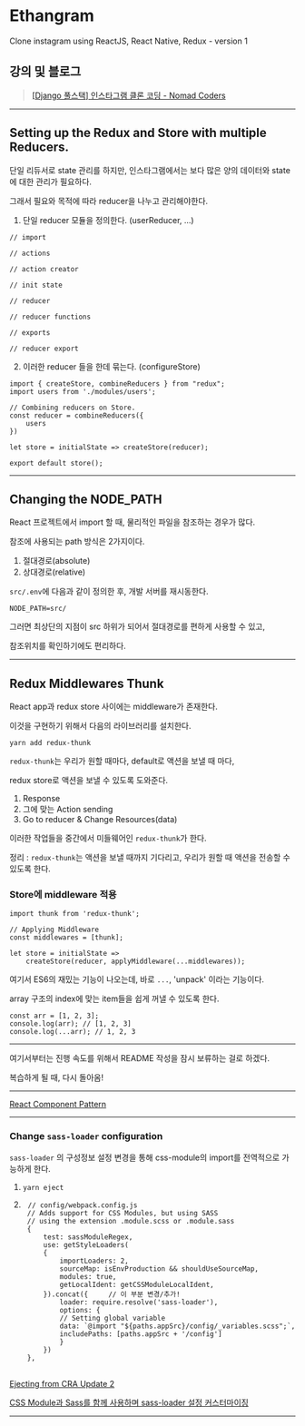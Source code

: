 # Ethangram

Clone instagram using ReactJS, React Native, Redux - version 1

## 강의 및 블로그
> [[Django 풀스택] 인스타그램 클론 코딩 - Nomad Coders](https://academy.nomadcoders.co/courses/enrolled/216935)

*****

## Setting up the Redux and Store with multiple Reducers.

단일 리듀서로 state 관리를 하지만, 인스타그램에서는 보다 많은 양의 데이터와 state에 대한 관리가 필요하다.

그래서 필요와 목적에 따라 reducer을 나누고 관리해야한다.

1. 단일 reducer 모듈을 정의한다. (userReducer, ...)
<pre>
<code>// import

// actions

// action creator

// init state

// reducer

// reducer functions

// exports

// reducer export</code>
</pre>

2. 이러한 reducer 들을 한데 묶는다. (configureStore)
<pre>
<code>import { createStore, combineReducers } from "redux";
import users from './modules/users';

// Combining reducers on Store.
const reducer = combineReducers({
    users
})

let store = initialState => createStore(reducer);

export default store();</code>
</pre>

*****

## Changing the NODE_PATH

React 프로젝트에서 import 할 때, 물리적인 파일을 참조하는 경우가 많다.

참조에 사용되는 path 방식은 2가지이다.

1. 절대경로(absolute)
2. 상대경로(relative)

`src/.env`에 다음과 같이 정의한 후, 개발 서버를 재시동한다.

<code>NODE_PATH=src/</code>

그러면 최상단의 지점이 src 하위가 되어서 절대경로를 편하게 사용할 수 있고,

참조위치를 확인하기에도 편리하다.

*****

## Redux Middlewares Thunk

React app과 redux store 사이에는 middleware가 존재한다.

이것을 구현하기 위해서 다음의 라이브러리를 설치한다.

`yarn add redux-thunk`

`redux-thunk`는 우리가 원할 때마다, default로 액션을 보낼 때 마다,

redux store로 액션을 보낼 수 있도록 도와준다.

1. Response
2. 그에 맞는 Action sending
3. Go to reducer & Change Resources(data)

이러한 작업들을 중간에서 미들웨어인 `redux-thunk`가 한다.

정리 : `redux-thunk`는 액션을 보낼 때까지 기다리고, 우리가 원할 때 액션을 전송할 수 있도록 한다.

### Store에 middleware 적용

<pre>
<code>import thunk from 'redux-thunk';

// Applying Middleware
const middlewares = [thunk];

let store = initialState => 
    createStore(reducer, applyMiddleware(...middlewares));</code>
</pre>

여기서 ES6의 재밌는 기능이 나오는데, 바로 `...`, 'unpack' 이라는 기능이다.

array 구조의 index에 맞는 item들을 쉽게 꺼낼 수 있도록 한다.


<pre>
<code>const arr = [1, 2, 3];
console.log(arr); // [1, 2, 3]
console.log(...arr); // 1, 2, 3</code>
</pre>

*****

여기서부터는 진행 속도를 위해서 README 작성을 잠시 보류하는 걸로 하겠다.

복습하게 될 때, 다시 돌아옴!

*****

[React Component Pattern](https://levelup.gitconnected.com/react-component-patterns-ab1f09be2c82)

*****

### Change `sass-loader` configuration

`sass-loader` 의 구성정보 설정 변경을 통해 css-module의 import를 전역적으로 가능하게 한다.

1. `yarn eject`
2. 
    <pre>
    <code>// config/webpack.config.js
    // Adds support for CSS Modules, but using SASS
    // using the extension .module.scss or .module.sass
    {
        test: sassModuleRegex,
        use: getStyleLoaders(
        {
            importLoaders: 2,
            sourceMap: isEnvProduction && shouldUseSourceMap,
            modules: true,
            getLocalIdent: getCSSModuleLocalIdent,
        }).concat({     // 이 부분 변경/추가!
            loader: require.resolve('sass-loader'),
            options: {
            // Setting global variable
            data: `@import "${paths.appSrc}/config/_variables.scss";`,
            includePaths: [paths.appSrc + '/config']
            }
        })
    },</code>
    </pre>

[Ejecting from CRA Update 2](https://www.youtube.com/watch?v=rZOduIgjKYI&feature=youtu.be)

[CSS Module과 Sass를 함께 사용하며 sass-loader 설정 커스터마이징](https://velog.io/@dever/CSS-Module%EA%B3%BC-Sass%EB%A5%BC-%ED%95%A8%EA%BB%98-%EC%82%AC%EC%9A%A9%ED%95%98%EB%A9%B0-sass-loader-%EC%84%A4%EC%A0%95-%EC%BB%A4%EC%8A%A4%ED%84%B0%EB%A7%88%EC%9D%B4%EC%A7%95-mpjoa307pt)



*****